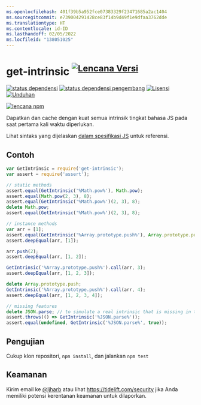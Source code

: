 ```yaml
---
ms.openlocfilehash: 401f39b5a952fce07383329f23471685a2ac1404
ms.sourcegitcommit: e739004291428ce83f14b9d49f1e9dfaa3762dde
ms.translationtype: HT
ms.contentlocale: id-ID
ms.lasthandoff: 02/05/2022
ms.locfileid: "138051025"
---
```

# <a name="get-intrinsic-supversion-badgenpm-version-svgpackage-urlsup"></a>get-intrinsic <sup>[![Lencana Versi][npm-version-svg]][package-url]</sup>

[![status dependensi][deps-svg]][deps-url]
[![status dependensi pengembang][dev-deps-svg]][dev-deps-url]
[![Lisensi][license-image]][license-url]
[![Unduhan][downloads-image]][downloads-url]

[![lencana npm][npm-badge-png]][package-url]

Dapatkan dan cache dengan kuat semua intrinsik tingkat bahasa JS pada saat pertama kali waktu diperlukan.

Lihat sintaks yang dijelaskan [dalam spesifikasi JS](https://tc39.es/ecma262/#sec-well-known-intrinsic-objects) untuk referensi.

## <a name="example"></a>Contoh

```js
var GetIntrinsic = require('get-intrinsic');
var assert = require('assert');

// static methods
assert.equal(GetIntrinsic('%Math.pow%'), Math.pow);
assert.equal(Math.pow(2, 3), 8);
assert.equal(GetIntrinsic('%Math.pow%')(2, 3), 8);
delete Math.pow;
assert.equal(GetIntrinsic('%Math.pow%')(2, 3), 8);

// instance methods
var arr = [1];
assert.equal(GetIntrinsic('%Array.prototype.push%'), Array.prototype.push);
assert.deepEqual(arr, [1]);

arr.push(2);
assert.deepEqual(arr, [1, 2]);

GetIntrinsic('%Array.prototype.push%').call(arr, 3);
assert.deepEqual(arr, [1, 2, 3]);

delete Array.prototype.push;
GetIntrinsic('%Array.prototype.push%').call(arr, 4);
assert.deepEqual(arr, [1, 2, 3, 4]);

// missing features
delete JSON.parse; // to simulate a real intrinsic that is missing in the environment
assert.throws(() => GetIntrinsic('%JSON.parse%'));
assert.equal(undefined, GetIntrinsic('%JSON.parse%', true));
```

## <a name="tests"></a>Pengujian
Cukup klon repositori, `npm install`, dan jalankan `npm test`

## <a name="security"></a>Keamanan

Kirim email ke [@ljharb](https://github.com/ljharb) atau lihat https://tidelift.com/security jika Anda memiliki potensi kerentanan keamanan untuk dilaporkan.

[package-url]: https://npmjs.org/package/get-intrinsic
[npm-version-svg]: http://versionbadg.es/ljharb/get-intrinsic.svg
[deps-svg]: https://david-dm.org/ljharb/get-intrinsic.svg
[deps-url]: https://david-dm.org/ljharb/get-intrinsic
[dev-deps-svg]: https://david-dm.org/ljharb/get-intrinsic/dev-status.svg
[dev-deps-url]: https://david-dm.org/ljharb/get-intrinsic#info=devDependencies
[npm-badge-png]: https://nodei.co/npm/get-intrinsic.png?downloads=true&stars=true
[license-image]: https://img.shields.io/npm/l/get-intrinsic.svg
[license-url]: LICENSE
[downloads-image]: https://img.shields.io/npm/dm/get-intrinsic.svg
[downloads-url]: https://npm-stat.com/charts.html?package=get-intrinsic
